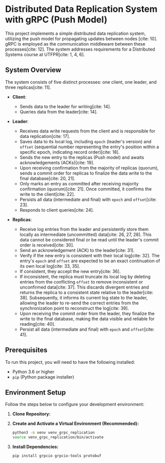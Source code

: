 # Distributed Data Replication System with gRPC (Push Model)

This project implements a simple distributed data replication system, utilizing the push model for propagating updates between nodes [cite: 10]. gRPC is employed as the communication middleware between these processes[cite: 12]. The system addresses requirements for a Distributed Systems course at UTFPR[cite: 1, 4, 6].

## System Overview

The system consists of five distinct processes: one client, one leader, and three replicas[cite: 11].

* **Client**:
    * Sends data to the leader for writing[cite: 14].
    * Queries data from the leader[cite: 14].

* **Leader**:
    * Receives data write requests from the client and is responsible for data replication[cite: 17].
    * Saves data to its local log, including `epoch` (leader's version) and `offset` (sequential number representing the entry's position within a specific epoch, indicating record order)[cite: 18].
    * Sends the new entry to the replicas (Push model) and awaits acknowledgements (ACKs)[cite: 19].
    * Upon receiving confirmation from the majority of replicas (quorum), sends a commit order for replicas to finalize the data write to the final database[cite: 20, 21].
    * Only marks an entry as committed after receiving majority confirmation (quorum)[cite: 21]. Once committed, it confirms the write to the client[cite: 22].
    * Persists all data (intermediate and final) with `epoch` and `offset`[cite: 23].
    * Responds to client queries[cite: 24].

* **Replicas**:
    * Receive log entries from the leader and persistently store them locally as intermediate (uncommitted) data[cite: 26, 27, 28]. This data cannot be considered final or be read until the leader's commit order is received[cite: 30].
    * Send an acknowledgement (ACK) to the leader[cite: 31].
    * Verify if the new entry is consistent with their local log[cite: 32]. The entry's `epoch` and `offset` are expected to be an exact continuation of its own local log[cite: 33, 35].
    * If consistent, they accept the new entry[cite: 36].
    * If inconsistent, the replica must truncate its local log by deleting entries from the conflicting `offset` to remove inconsistent or unconfirmed data[cite: 37]. This discards divergent entries and returns the replica to a consistent state relative to the leader[cite: 38]. Subsequently, it informs its current log state to the leader, allowing the leader to re-send the correct entries from the synchronization point to reconstruct the log[cite: 39].
    * Upon receiving the commit order from the leader, they finalize the write to the final database, making the data visible and reliable for reading[cite: 40].
    * Persist all data (intermediate and final) with `epoch` and `offset`[cite: 41].

## Prerequisites

To run this project, you will need to have the following installed:

* Python 3.6 or higher
* `pip` (Python package installer)

## Environment Setup

Follow the steps below to configure your development environment:

1.  **Clone Repository:**

2.  **Create and Activate a Virtual Environment (Recommended):**
    ```bash
    python3 -m venv venv_grpc_replication
    source venv_grpc_replication/bin/activate
    ```

3.  **Install Dependencies:**
    ```bash
    pip install grpcio grpcio-tools protobuf
    ```
